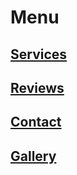 # Menu

## [Services](/services)
## [Reviews](/reviews)
## [Contact](/contact)
## [Gallery](/gallery)





